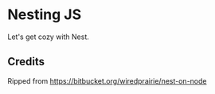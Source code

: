 # Nesting JS #

Let's get cozy with Nest.

## Credits ##

Ripped from https://bitbucket.org/wiredprairie/nest-on-node